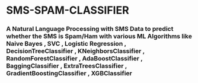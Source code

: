 # SMS-SPAM-CLASSIFIER

### A Natural Language Processing with SMS Data to predict whether the SMS is Spam/Ham with various ML Algorithms like Naive Bayes , SVC , Logistic Regression , DecisionTreeClassifier , KNeighborsClassifier , RandomForestClassifier , AdaBoostClassifier , BaggingClassifier , ExtraTreesClassifier , GradientBoostingClassifier , XGBClassifier
